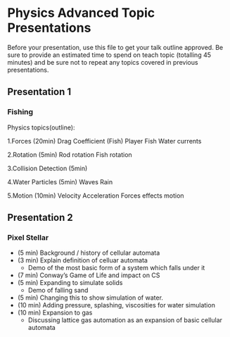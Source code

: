 # Physics Advanced Topic Presentations

Before your presentation, use this file to get your talk outline approved. Be
sure to provide an estimated time to spend on teach topic (totalling 45 minutes)
and be sure not to repeat any topics covered in previous presentations.

## Presentation 1
### Fishing

Physics topics(outline):

1.Forces (20min)
Drag Coefficient (Fish)
Player
Fish
Water currents 

2.Rotation (5min)
Rod rotation
Fish rotation 

3.Collision Detection (5min)

4.Water Particles (5min)
Waves
Rain 

5.Motion (10min)
Velocity 
Acceleration 
Forces effects motion

## Presentation 2
### Pixel Stellar

- (5 min) Background / history of cellular automata
- (3 min) Explain definition of celluar automata
  - Demo of the most basic form of a system which falls under it
- (7 min) Conway’s Game of Life and impact on CS
- (5 min) Expanding to simulate solids
  - Demo of falling sand
-	(5 min) Changing this to show simulation of water.
-	(10 min) Adding pressure, splashing, viscosities for water simulation 
-	(10 min) Expansion to gas  
    - Discussing lattice gas automation as an expansion of basic cellular automata   

